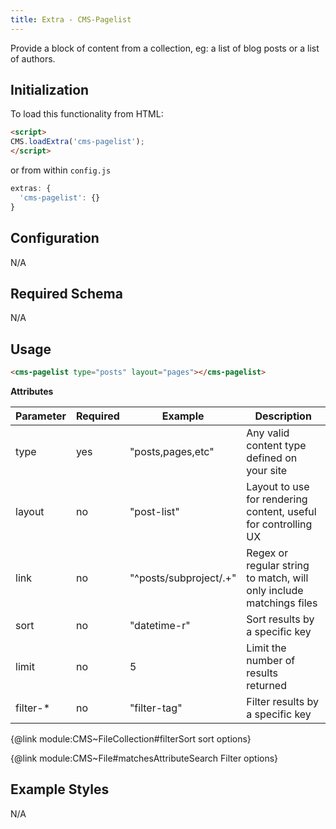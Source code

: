 ```yaml
---
title: Extra - CMS-Pagelist
---
```


Provide a block of content from a collection, eg: a list of blog posts or a list of authors.


## Initialization

To load this functionality from HTML:

```html
<script>
CMS.loadExtra('cms-pagelist');
</script>
```

or from within `config.js`

```js
extras: {
  'cms-pagelist': {}
}
```


## Configuration

N/A


## Required Schema

N/A


## Usage

```html
<cms-pagelist type="posts" layout="pages"></cms-pagelist>
```

**Attributes**


| Parameter | Required | Example                | Description                                                         |
|-----------|----------|------------------------|---------------------------------------------------------------------|
| type      | yes      | "posts,pages,etc"      | Any valid content type defined on your site                         |
| layout    | no       | "post-list"            | Layout to use for rendering content, useful for controlling UX      |
| link      | no       | "^posts/subproject/.+" | Regex or regular string to match, will only include matchings files |
| sort      | no       | "datetime-r"           | Sort results by a specific key                                      |
| limit     | no       | 5                      | Limit the number of results returned                                |
| filter-*  | no       | "filter-tag"           | Filter results by a specific key                                    |

{@link module:CMS~FileCollection#filterSort sort options}

{@link module:CMS~File#matchesAttributeSearch Filter options}

## Example Styles

N/A
